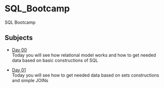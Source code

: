 # SQL_Bootcamp
SQL Bootcamp

## Subjects

- [Day 00](./Day00/README.md) \
  Today you will see how relational model works and how to get needed data based on basic constructions of SQL

- [Day 01](./Day01/README.md) \
Today you will see how to get needed data based on sets constructions and simple JOINs

